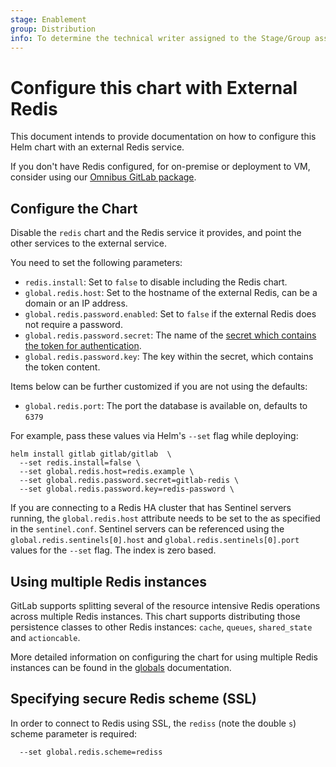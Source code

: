 ```yaml
---
stage: Enablement
group: Distribution
info: To determine the technical writer assigned to the Stage/Group associated with this page, see https://about.gitlab.com/handbook/engineering/ux/technical-writing/#designated-technical-writers
---
```


# Configure this chart with External Redis

This document intends to provide documentation on how to configure this Helm chart with an external Redis service.

If you don't have Redis configured, for on-premise or deployment to VM,
consider using our [Omnibus GitLab package](./external-omnibus-redis.md).

## Configure the Chart

Disable the `redis` chart and the Redis service it provides, and point the other services to the external service.

You need to set the following parameters:

- `redis.install`: Set to `false` to disable including the Redis chart.
- `global.redis.host`: Set to the hostname of the external Redis, can be a domain or an IP address.
- `global.redis.password.enabled`: Set to `false` if the external Redis does not require a password.
- `global.redis.password.secret`: The name of the [secret which contains the token for authentication](../../installation/secrets.md#redis-password).
- `global.redis.password.key`: The key within the secret, which contains the token content.

Items below can be further customized if you are not using the defaults:

- `global.redis.port`: The port the database is available on, defaults to `6379`

For example, pass these values via Helm's `--set` flag while deploying:

```shell
helm install gitlab gitlab/gitlab  \
  --set redis.install=false \
  --set global.redis.host=redis.example \
  --set global.redis.password.secret=gitlab-redis \
  --set global.redis.password.key=redis-password \
```

If you are connecting to a Redis HA cluster that has Sentinel servers
running, the `global.redis.host` attribute needs to be set to the <master-group-name> as specified in the `sentinel.conf`. Sentinel servers can be referenced
using the `global.redis.sentinels[0].host` and `global.redis.sentinels[0].port`
values for the `--set` flag. The index is zero based.

## Using multiple Redis instances

GitLab supports splitting several of the resource intensive
Redis operations across multiple Redis instances. This chart supports distributing
those persistence classes to other Redis instances: `cache`, `queues`, `shared_state` and `actioncable`.

More detailed information on configuring the chart for using multiple Redis
instances can be found in the [globals](../../charts/globals.md#multiple-redis-support)
documentation.

## Specifying secure Redis scheme (SSL)

In order to connect to Redis using SSL, the `rediss` (note the double `s`) scheme parameter is required:

```shell
  --set global.redis.scheme=rediss
```
